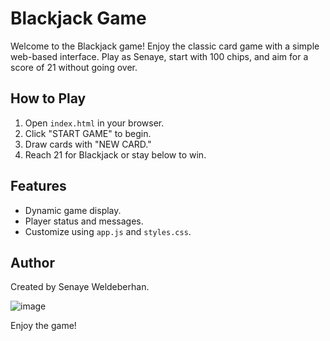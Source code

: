 # Blackjack Game

Welcome to the Blackjack game! Enjoy the classic card game with a simple web-based interface. Play as Senaye, start with 100 chips, and aim for a score of 21 without going over.

## How to Play

1. Open `index.html` in your browser.
2. Click "START GAME" to begin.
3. Draw cards with "NEW CARD."
4. Reach 21 for Blackjack or stay below to win.

## Features

- Dynamic game display.
- Player status and messages.
- Customize using `app.js` and `styles.css`.

## Author
Created by Senaye Weldeberhan.

![image](https://github.com/Senaye2003/BlackJack/assets/86176742/ce1fb895-2573-4c96-8180-bb0e44397eb0)

Enjoy the game!
